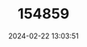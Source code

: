 ---
title: "154859"
category: "Lampadena pontifex"
draft: false
date: 2024-02-22 13:03:51
languages:
  English: ["Jordans Lanterfish"]
---